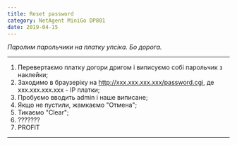 ```yaml
---
title: Reset password
category: NetAgent MiniGo DP801
date: 2019-04-15
---
```


_Паролим парольчики на платку упсіка. Бо дорога._

-----

1. Перевертаємо платку догори дригом і виписуємо собі парольчик з наклейки;
2. Заходимо в браузеріку на http://xxx.xxx.xxx.xxx/password.cgi, де xxx.xxx.xxx.xxx - IP платки;
3. Пробуємо вводить admin і наше виписане;
4. Якщо не пустили, жамкаємо "Отмена";
5. Тикаємо "Clear";
6. ???????
7. PROFIT

-----